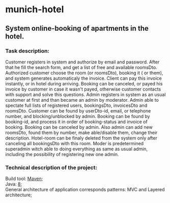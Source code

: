 # munich-hotel

## System online-booking of apartments in the hotel.

### Task description:
   Customer registers in system and authorize by email and password. After that he fill the search form, and get a list of free and available roomsDto. Authorized customer choose the room (or roomsDto),  booking it ( or them), and system generates automaticaly the invoice. Client can pay this invoice instantly, or in hotel during arriving. Booking can be canceled, or payed his invoice by customer in case it wasn't payed, otherwise customer contacts with support and solve this questions.
   Admin registers in system as an usual customer at first and than became an admin by moderator. Admin able to spectate full lists of registered users, bookingsDto, invoicesDto and roomsDto. Customer can be found  by userDto-id, email, or telephone number, and blocking/unblocked by admin. Booking can be found by booking-id, and process it in order of booking-status and invoice of booking. Booking can be canceled by admin. Also admin can add new roomsDto, found them by number, make able/disable them, change their description. Hotel-room can be finaly deleted from the system only after canceling all bookingsDto with this room.
   Moder is predetermined superadmin witch able to doing everything as same as usual admin, including the possibility of registering new one admin.

### Technical description of the project:
Build tool: [Maven](http://maven.apache.org/); <br>
Java: [8](https://javaee.github.io/javaee-spec/javadocs/); <br>
General architecture of application corresponds patterns: MVC and Layered architecture; <br>